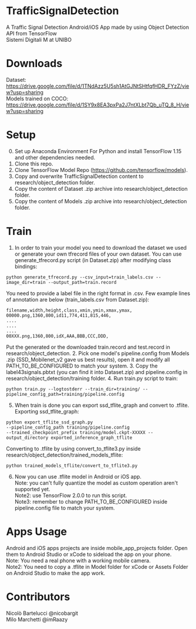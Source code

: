 # TrafficSignalDetection
A Traffic Signal Detection Android/iOS App made by using Object Detection API from TensorFlow<br>Sistemi Digitali M at UNIBO
# Downloads
Dataset: https://drive.google.com/file/d/1TNdAzz5U5sh1AtGJNtSHtfqfHDR_FYzZ/view?usp=sharing<br>
Models trained on COCO: https://drive.google.com/file/d/1SY9x8EA3pxPa2J7ntXLbt7Qb_uTQ_8_H/view?usp=sharing
# Setup
0. Set up Anaconda Environment For Python and install TensorFlow 1.15 and other dependencies needed.
1. Clone this repo.
2. Clone TensorFlow Model Repo (https://github.com/tensorflow/models).
3. Copy and overwrite TrafficSignalDetection content to research/object_detection folder.
4. Copy the content of Dataset .zip archive into research/object_detection folder.
5. Copy the content of Models .zip archive into research/object_detection folder.
# Train
1. In order to train your model you need to download the dataset we used or generate your own tfrecord files of your own dataset.
You can use generate_tfrecord.py script (in Dataset.zip) after modifying class bindings:
```
python generate_tfrecord.py --csv_input=train_labels.csv --image_dir=train --output_path=train.record
```
You need to provide a label file in the right format in .csv. 
Few example lines of annotation are below (train_labels.csv from Dataset.zip):
``` 
filename,width,height,class,xmin,ymin,xmax,ymax,
00000.png,1360,800,id11,774,411,815,446, 
....
....
....
00XXX.png,1360,800,idX,AAA,BBB,CCC,DDD,
```
Put the generated or the downloaded train.record and test.record in research/object_detection.
2. Pick one model's pipeline.config from Models .zip (SSD_Mobilenet_v2 gave us best results), open it and modify all PATH_TO_BE_CONFIGURED to match your system. 
3. Copy the label43signals.pbtxt (you can find it into Dataset.zip) and pipeline.config in research/object_detection/training folder.
4. Run train.py script to train:
```
python train.py --logtostderr --train_dir=training/ --pipeline_config_path=training/pipeline.config
```
5. When train is done you can export ssd_tflite_graph and convert to .tflite.
Exporting ssd_tflite_graph:
```
python export_tflite_ssd_graph.py 
--pipeline_config_path training/pipeline.config 
--trained_checkpoint_prefix training/model.ckpt-XXXXX --output_directory exported_inference_graph_tflite 
```
Converting to .tflite by using convert_to_tflite3.py inside research/object_detection/trained_models_tflite:
```
python trained_models_tflite/convert_to_tflite3.py
```
6. Now you can use .tflite model in Android or iOS app.<br>
Note: you can't fully quantize the model as custom operation aren't supported yet.<br>
Note2: use TensorFlow 2.0.0 to run this script.<br>
Note3: remember to change PATH_TO_BE_CONFIGURED inside pipeline.config file to match your system.
# Apps Usage 
Android and iOS apps projects are inside mobile_app_projects folder. Open them to Android Studio or xCode to sideload the app on your phone.<br>
Note: You need a real phone with a working mobile camera.<br>
Note2: You need to copy a .tflite in Model folder for xCode or Assets Folder on Android Studio to make the app work.
# Contributors
Nicolò Bartelucci @nicobargit<br>Milo Marchetti @imRaazy
